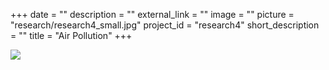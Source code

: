 +++
date = ""
description = ""
external_link = ""
image = ""
picture = "research/research4_small.jpg"
project_id = "research4"
short_description = ""
title = "Air Pollution"
+++

![](../../img/research/research4.jpg)

